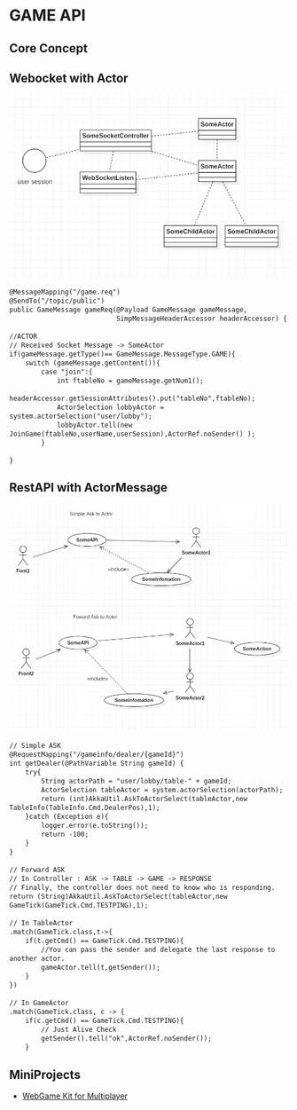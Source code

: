 # GAME API

## Core Concept

## Webocket with Actor

![image](../library/doc-res/actorwithws.png)

    @MessageMapping("/game.req")
    @SendTo("/topic/public")
    public GameMessage gameReq(@Payload GameMessage gameMessage,
                               SimpMessageHeaderAccessor headerAccessor) {

    //ACTOR
    // Received Socket Message -> SomeActor
    if(gameMessage.getType()== GameMessage.MessageType.GAME){
        switch (gameMessage.getContent()){
            case "join":{
                int ftableNo = gameMessage.getNum1();
                headerAccessor.getSessionAttributes().put("tableNo",ftableNo);
                ActorSelection lobbyActor = system.actorSelection("user/lobby");
                lobbyActor.tell(new JoinGame(ftableNo,userName,userSession),ActorRef.noSender() );
            }

    }
    

## RestAPI with ActorMessage

![image](../library/doc-res/rest-actor.png)

    // Simple ASK
    @RequestMapping("/gameinfo/dealer/{gameId}")
    int getDealer(@PathVariable String gameId) {
        try{
            String actorPath = "user/lobby/table-" + gameId;
            ActorSelection tableActor = system.actorSelection(actorPath);
            return (int)AkkaUtil.AskToActorSelect(tableActor,new TableInfo(TableInfo.Cmd.DealerPos),1);
        }catch (Exception e){
            logger.error(e.toString());
            return -100;
        }
    }
    
    // Forward ASK
    // In Controller : ASK -> TABLE -> GAME -> RESPONSE
    // Finally, the controller does not need to know who is responding.
    return (String)AkkaUtil.AskToActorSelect(tableActor,new GameTick(GameTick.Cmd.TESTPING),1);
    
    // In TableActor
    .match(GameTick.class,t->{
        if(t.getCmd() == GameTick.Cmd.TESTPING){
            //You can pass the sender and delegate the last response to another actor.
            gameActor.tell(t,getSender());
        }
    })
    
    // In GameActor
    .match(GameTick.class, c -> {
        if(c.getCmd() == GameTick.Cmd.TESTPING){
            // Just Alive Check
            getSender().tell("ok",ActorRef.noSender());
        }    
    

## MiniProjects
- [WebGame Kit for Multiplayer](http://git.webnori.com/projects/SB2/repos/gameweb/browse)